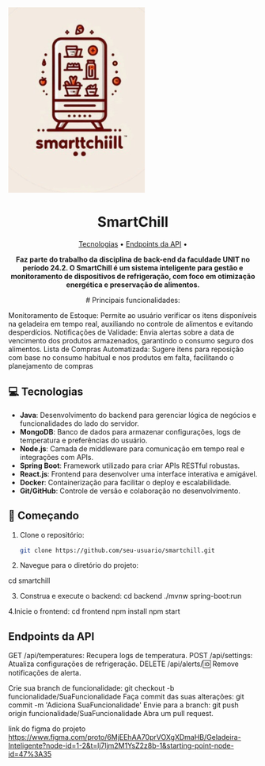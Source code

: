 <img src="logoSmartChill.png">
<h1 align="center" style="font-weight: bold;">SmartChill </h1>

<p align="center">
 <a href="#tech">Tecnologias</a> • 
 <a href="#routes">Endpoints da API</a> •
</p>

<p align="center">
    <b>  Faz parte do trabalho da disciplina de back-end da faculdade UNIT no período 24.2. O SmartChill é um sistema inteligente para gestão e monitoramento de dispositivos de refrigeração, com foco em otimização energética e preservação de alimentos.</b>
</p>
<p align="center">
 # Principais funcionalidades:

Monitoramento de Estoque: Permite ao usuário verificar os itens disponíveis na geladeira em tempo real, auxiliando no controle de alimentos e evitando desperdícios.
Notificações de Validade: Envia alertas sobre a data de vencimento dos produtos armazenados, garantindo o consumo seguro dos alimentos.
Lista de Compras Automatizada: Sugere itens para reposição com base no consumo habitual e nos produtos em falta, facilitando o planejamento de compras
</p>

<h2 id="tech">💻 Tecnologias</h2>

- **Java**: Desenvolvimento do backend para gerenciar lógica de negócios e funcionalidades do lado do servidor.
- **MongoDB**: Banco de dados para armazenar configurações, logs de temperatura e preferências do usuário.
- **Node.js**: Camada de middleware para comunicação em tempo real e integrações com APIs.
- **Spring Boot**: Framework utilizado para criar APIs RESTful robustas.
- **React.js**: Frontend para desenvolver uma interface interativa e amigável.
- **Docker**: Containerização para facilitar o deploy e escalabilidade.
- **Git/GitHub**: Controle de versão e colaboração no desenvolvimento.

<h2 id="started">🚀 Começando</h2>

1. Clone o repositório:
   ```bash
   git clone https://github.com/seu-usuario/smartchill.git
2. Navegue para o diretório do projeto:

cd smartchill

3. Construa e execute o backend:
cd backend
./mvnw spring-boot:run

4.Inicie o frontend:
cd frontend
npm install
npm start

<h2 id="routes"> Endpoints da API</h2>

GET /api/temperatures: Recupera logs de temperatura.
POST /api/settings: Atualiza configurações de refrigeração.
DELETE /api/alerts/:id: Remove notificações de alerta.


Crie sua branch de funcionalidade: git checkout -b funcionalidade/SuaFuncionalidade
Faça commit das suas alterações: git commit -m 'Adiciona SuaFuncionalidade'
Envie para a branch: git push origin funcionalidade/SuaFuncionalidade
Abra um pull request.


link do figma do projeto 
https://www.figma.com/proto/6MjEEhAA70prVOXgXDmaHB/Geladeira-Inteligente?node-id=1-2&t=lj7ljm2M1YsZ2z8b-1&starting-point-node-id=47%3A35
